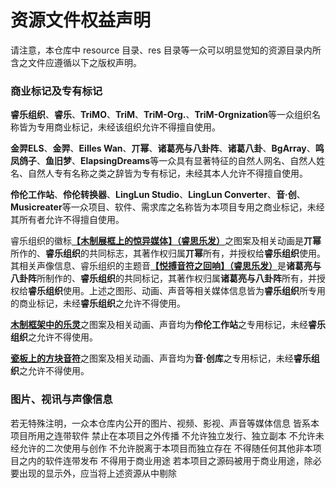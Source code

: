 # 资源文件权益声明

请注意，本仓库中 resource 目录、res 目录等一众可以明显觉知的资源目录内所含之文件应遵循以下之版权声明。

### 商业标记及专有标记

**睿乐组织**、**睿乐**、**TriMO**、**TriM**、**TriM-Org.**、**TriM-Orgnization**等一众组织名称皆为专用商业标记，未经该组织允许不得擅自使用。

**金羿ELS**、**金羿**、**Eilles Wan**、**丌幂**、**诸葛亮与八卦阵**、**诸葛八卦**、**BgArray**、**鸣凤鸽子**、**鱼旧梦**、**ElapsingDreams**等一众具有显著特征的自然人网名、自然人姓名、自然人专有名称之类之辞皆为专有标记，未经其本人允许不得擅自使用。

**伶伦工作站**、**伶伦转换器**、**LingLun Studio**、**LingLun Converter**、**音·创**、**Musicreater**等一众项目、软件、需求库之名称皆为本项目专用之商业标记，未经其所有者允许不得擅自使用。

睿乐组织的徽标[**【木制展框上的惊异媒体】（睿思乐发）**](./TriMO_Theme.mp4)之图案及相关动画是**丌幂**所作的、**睿乐组织**的共同标志，其著作权归属**丌幂**所有，并授权给**睿乐组织**使用。其相关声像信息、睿乐组织的主题音[**【悦搏音符之回响】（睿思乐发）**](./TriMO_Theme.mp4)是**诸葛亮与八卦阵**所制作的、**睿乐组织**的共同标记，其著作权归属**诸葛亮与八卦阵**所有，并授权给**睿乐组织**使用。上述之图形、动画、声音等相关媒体信息皆为**睿乐组织**所专用的商业标记，未经**睿乐组织**之允许不得使用。

[**木制框架中的乐灵**](./LLC_LOGO_OK_PLAIN_BANNER.png)之图案及相关动画、声音均为**伶伦工作站**之专用标记，未经**睿乐组织**之允许不得使用。

[**瓷板上的方块音符**](https://gitee.com/TriM-Organization/Musicreater/raw/master/resources/msctIcon.png)之图案及相关动画、声音均为**音·创库**之专用标记，未经**睿乐组织**之允许不得使用。

### 图片、视讯与声像信息

若无特殊注明，一众本仓库内公开的图片、视频、影视、声音等媒体信息
皆系本项目所用之连带软件
禁止在本项目之外传播
不允许独立发行、独立副本
不允许未经允许的二次使用与创作
不允许脱离于本项目而独立存在
不得随任何其他非本项目之内的软件连带发布
不得用于商业用途
若本项目之源码被用于商业用途，除必要出现的显示外，应当将上述资源从中剔除